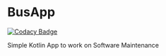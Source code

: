# BusApp

[![Codacy Badge](https://api.codacy.com/project/badge/Grade/c1c6f893766149158ed125dccd963b7b)](https://app.codacy.com/app/irahel/BusApp?utm_source=github.com&utm_medium=referral&utm_content=irahel/BusApp&utm_campaign=Badge_Grade_Settings)

Simple Kotlin App to work on Software Maintenance
